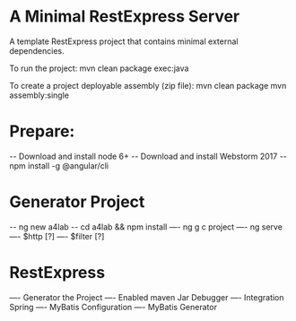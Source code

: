 A Minimal RestExpress Server
============================
A template RestExpress project that contains minimal external dependencies.

To run the project:
	mvn clean package exec:java

To create a project deployable assembly (zip file):
	mvn clean package
	mvn assembly:single




# Prepare:
  -- Download and install node 6+
  -- Download and install Webstorm 2017
  -- npm install -g @angular/cli

# Generator Project
  -- ng new a4lab
  -- cd a4lab && npm install
  —- ng g c project
  —- ng serve
  —- $http [?]
  —- $filter [?]


# RestExpress
  —- Generator the Project
  —- Enabled maven Jar Debugger
  —- Integration Spring
  —- MyBatis Configuration
  —- MyBatis Generator
  
  

